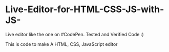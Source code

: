 # Live-Editor-for-HTML-CSS-JS-with-JS-
Live editor like the one on #CodePen. Tested and Verified Code :)

This is code to make A HTML,  CSS, JavaScript editor
